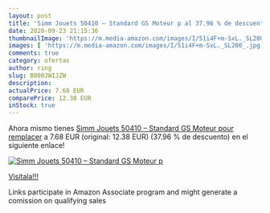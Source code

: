 ```yaml
---
layout: post
title: 'Simm Jouets 50410 – Standard GS Moteur p al 37.96 % de descuento'
date: 2020-09-23 21:15:36
thumbnailImage: 'https://m.media-amazon.com/images/I/51i4F+m-SxL._SL200_.jpg'
images: [ 'https://m.media-amazon.com/images/I/51i4F+m-SxL._SL200_.jpg' ]
comments: true
category: ofertas
author: ring
slug: B000JWIJZW
description:
actualPrice: 7.68 EUR
comparePrice: 12.38 EUR
inStock: true
---
```


Ahora mismo tienes [Simm Jouets 50410 – Standard GS Moteur pour remplacer](https://www.amazon.fr/dp/B000JWIJZW/?tag=tolees0d-21) a 7.68 EUR (original: 12.38 EUR) (37.96 %  de descuento) en el siguiente enlace!

[![Simm Jouets 50410 – Standard GS Moteur p](https://m.media-amazon.com/images/I/51i4F+m-SxL._SL200_.jpg)](https://www.amazon.fr/dp/B000JWIJZW/?tag=tolees0d-21)

[Visítala!!!](https://www.amazon.fr/dp/B000JWIJZW/?tag=tolees0d-21)

Links participate in Amazon Associate program and might generate a comission on qualifying sales
